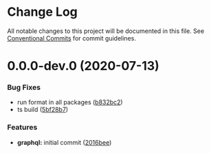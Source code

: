 # Change Log

All notable changes to this project will be documented in this file.
See [Conventional Commits](https://conventionalcommits.org) for commit guidelines.

# 0.0.0-dev.0 (2020-07-13)


### Bug Fixes

* run format in all packages ([b832bc2](https://github.com/kenoxa/svelkit/commit/b832bc28b18b28db3ee1215eca4aa0c70596752c))
* ts build ([5bf28b7](https://github.com/kenoxa/svelkit/commit/5bf28b73184ed4f08889a6ff4095ff31bfff958c))


### Features

* **graphql:** initial commit ([2016bee](https://github.com/kenoxa/svelkit/commit/2016bee29cae58ce42a1c27c40d46183a6a1873d))
